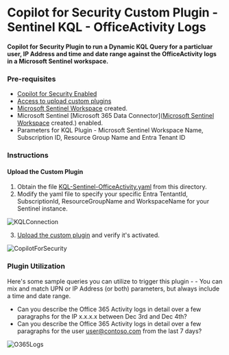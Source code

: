 # Copilot for Security Custom Plugin - Sentinel KQL - OfficeActivity Logs

#### Copilot for Security Plugin to run a Dynamic KQL Query for a particluar user, IP Address and time and date range against the OfficeActivity logs in a Microsoft Sentinel workspace.

### Pre-requisites

* [Copilot for Security Enabled](https://learn.microsoft.com/en-us/security-copilot/get-started-security-copilot#onboarding-to-microsoft-security-copilot)
* [Access to upload custom plugins](https://learn.microsoft.com/en-us/security-copilot/manage-plugins?tabs=securitycopilotplugin#managing-custom-plugins)
* [Microsoft Sentinel Workspace](https://learn.microsoft.com/en-us/azure/sentinel/quickstart-onboard) created.
* Microsoft Sentinel [Microsoft 365 Data Connector]([Microsoft Sentinel Workspace](https://learn.microsoft.com/en-us/azure/sentinel/quickstart-onboard) created.) enabled.
* Parameters for KQL Plugin - Microsoft Sentinel Workspace Name, Subscription ID, Resource Group Name and Entra Tenant ID

### Instructions
#### Upload the Custom Plugin

1. Obtain the file [KQL-Sentinel-OfficeActivity.yaml](https://github.com/SCStelz/CopilotForSecurity/blob/main/CustomPlugIns/KQL-Sentinel-OfficeActivity/KQL-Sentinel-OfficeActivity.yaml) from this directory.
2. Modify the yaml file to specify your specific Entra TentantId, SubscriptionId, ResourceGroupName and WorkspaceName for your Sentinel instance.

![KQLConnection](https://github.com/SCStelz/CopilotForSecurity/blob/main/Images/kql-connection.png)

3. [Upload the custom plugin](https://learn.microsoft.com/en-us/security-copilot/manage-plugins?tabs=securitycopilotplugin#add-custom-plugins) and verify it's activated.

![CopilotForSecurity](https://learn.microsoft.com/en-us/security-copilot/media/add-plugin-button.png)

### Plugin Utilization

Here's some sample queries you can utilize to trigger this plugin -  - You can mix and match UPN or IP Address (or both) parameters, but always include a time and date range.

* Can you describe the Office 365 Activity logs in detail over a few paragraphs for the IP x.x.x.x between Dec 3rd and Dec 4th?
* Can you describe the Office 365 Activity logs in detail over a few paragraphs for the user user@contoso.com from the last 7 days?

![O365Logs](https://github.com/SCStelz/CopilotForSecurity/blob/main/Images/O365logs-Masked.png)


